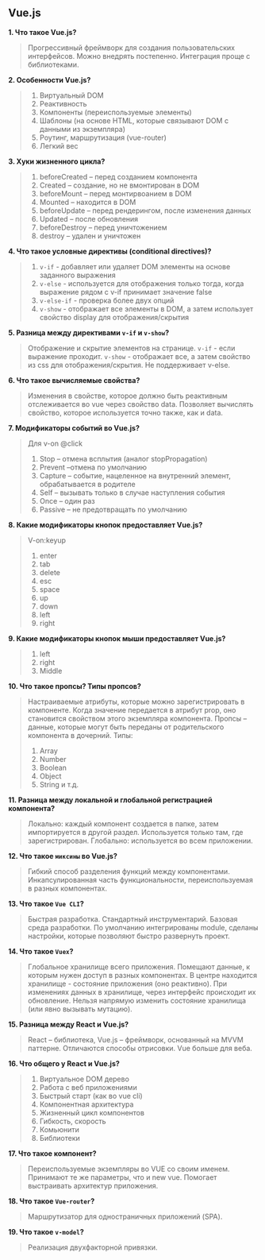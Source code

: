 ## Vue.js
**1. Что такое Vue.js?**
> Прогрессивный фреймворк для создания пользовательских интерфейсов. Можно внедрять постепенно. Интеграция проще с библиотеками.

**2. Особенности Vue.js?**
> 1. Виртуальный DOM
> 2. Реактивность
> 3. Компоненты (переиспользуемые элементы)
> 4. Шаблоны (на основе HTML, которые связывают DOM с данными из экземпляра)
> 5. Роутинг, маршрутизация (vue-router)
> 6. Легкий вес 

**3. Хуки жизненного цикла?**
> 1. beforeCreated – перед созданием компонента
> 2. Created – создание, но не вмонтирован в DOM
> 3. beforeMount – перед монтирвоанием в DOM
> 4. Mounted – находится в DOM
> 5. beforeUpdate – перед рендерингом, после изменения данных
> 6. Updated – после обновления
> 7. beforeDestroy – перед уничтожением 
> 8. destroy – удален и уничтожен

**4. Что такое условные директивы (conditional directives)?**
> 1. `v-if` - добавляет или удаляет DOM элементы на основе заданного выражения
> 2. `v-else` - используется для отображения только тогда, когда выражение рядом с v-if принимает значение false
> 3. `v-else-if` - проверка более двух опций 
> 4. `v-show` - отображает все элементы в DOM, а затем использует свойство display для отображения/скрытия

**5. Разница между директивами `v-if` и `v-show`?**
> Отображение и скрытие элементов на странице.
> `v-if` - если выражение проходит.
> `v-show` - отображает все, а затем свойство из css для отображения/скрытия. Не поддерживает v-else.

**6. Что такое вычисляемые свойства?**
> Изменения в свойстве, которое должно быть реактивным отслеживается во vue через свойство data. Позволяет вычислять свойство, которое используется точно также, как и data.

**7. Модификаторы событий во Vue.js?**
> Для v-on @click
> 1. Stop – отмена всплытия (аналог stopPropagation)
> 2. Prevent –отмена по умолчанию
> 3. Capture – событие, нацеленное на внутренний элемент, обрабатывается в родителе
> 4. Self – вызывать только в случае наступления события
> 5. Once – один раз
> 6. Passive – не предотвращать по умолчанию

**8. Какие модификаторы кнопок предоставляет Vue.js?**
> V-on:keyup
> 1. enter
> 2. tab
> 3. delete
> 4. esc
> 5. space
> 6. up
> 7. down
> 8. left
> 9. right

**9. Какие модификаторы кнопок мыши предоставляет Vue.js?**
> 1. left
> 2. right
> 3. Middle

**10. Что такое пропсы? Типы пропсов?**
> Настраиваемые атрибуты, которые можно зарегистрировать в компоненте. Когда значение передается в атрибут prop, оно становится свойством этого экземпляра компонента. Пропсы – данные, которые могут быть переданы от родительского компонента в дочерний. 
> Типы:
> 1. Array
> 2. Number
> 3. Boolean
> 4. Object
> 5. String и т.д. 

**11. Разница между локальной и глобальной регистрацией компонента?**
> Локально: каждый компонент создается в папке, затем импортируется в другой раздел. Используется только там, где зарегистрирован.
> Глобально: используется во всем приложении.

**12. Что такое `миксины` во Vue.js?**
> Гибкий способ разделения функций между компонентами. Инкапсулированная часть функциональности, переиспользуемая в разных компонентах.

**13. Что такое `Vue CLI`?**
> Быстрая разработка. Стандартный инструментарий. Базовая среда разработки. По умолчанию интегрированы module, сделаны настройки, которые позволяют быстро развернуть проект.

**14. Что такое `Vuex`?**
> Глобальное хранилище всего приложения. Помещают данные, к которым нужен доступ в разных компонентах. В центре находится хранилище - состояние приложения (оно реактивно). При изменениях данных в хранилище, через интерфейс происходит их обновление. Нельзя напрямую изменить состояние хранилища (или явно вызывать мутацию).

**15. Разница между React и Vue.js?**
> React – библиотека, Vue.js – фреймворк, основанный на MVVM паттерне. Отличаются способы отрисовки. Vue больше для веба.

**16. Что общего у React и Vue.js?**
> 1. Виртуальное DOM дерево
> 2. Работа с веб приложениями
> 3. Быстрый старт (как во vue cli)
> 4. Компонентная архитектура
> 5. Жизненный цикл компонентов
> 6. Гибкость, скорость
> 7. Комьюнити
> 8. Библиотеки

**17. Что такое компонент?**
> Переиспользуемые экземпляры во VUE со своим именем. Принимают те же параметры, что и new vue. Помогает выстраивать архитектур приложения. 

**18. Что такое `Vue-router`?**
> Маршрутизатор для одностраничных приложений (SPA). 

**19. Что такое `v-model`?**
> Реализация двухфакторной привязки.
